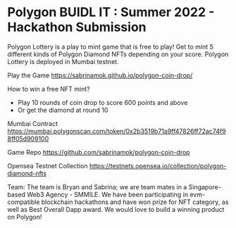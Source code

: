# Polygon BUIDL IT : Summer 2022 - Hackathon Submission

Polygon Lottery is a play to mint game that is free to play! Get to mint 5 different kinds of Polygon Diamond NFTs depending on your score. Polygon Lottery is deployed in Mumbai testnet.

Play the Game https://sabrinamok.github.io/polygon-coin-drop/

How to win a free NFT mint?
- Play 10 rounds of coin drop to score 600 points and above
- Or get the diamond at round 10

Mumbai Contract https://mumbai.polygonscan.com/token/0x2b3519b71a9ff47826ff72ac74f98ff05d909100

Game Repo https://github.com/sabrinamok/polygon-coin-drop

Opensea Testnet Collection https://testnets.opensea.io/collection/polygon-diamond-nfts

Team:
The team is Bryan and Sabrina; we are team mates in a Singapore-based Web3 Agency - SMMILE. We have been participating in evm-compatible blockchain hackathons and have won prize for NFT category, as well as Best Overall Dapp award. We would love to build a winning product on Polygon!
